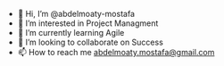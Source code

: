 - 👋 Hi, I’m @abdelmoaty-mostafa
- 👀 I’m interested in Project Managment
- 🌱 I’m currently learning Agile
- 💞️ I’m looking to collaborate on Success
- 📫 How to reach me abdelmoaty.mostafa@gmail.com

<!---
abdelmoaty-mostafa/abdelmoaty-mostafa is a ✨ special ✨ repository because its `README.md` (this file) appears on your GitHub profile.
You can click the Preview link to take a look at your changes.
--->

